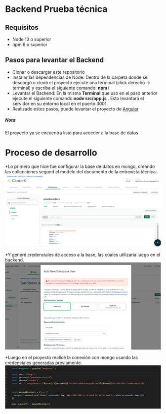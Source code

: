 # Backend Prueba técnica

## Requisitos
- Node 13 o superior
- npm 6 o superior


## Pasos para levantar el Backend

* Clonar o descargar este repositorio
* Instalar las dependencias de Node: Dentro de  la carpeta donde se descargó o clonó el proyecto ejecute una terminal (click derecho -> terminal) y escriba el siguiente  comando: __npm i__ 
* Levantar el Backend: En la misma __Terminal__ que uso en el paso anterior ejecute el siguiente comando __node src/app.js__     . Esto levantará el servidor en su entorno local en el puerto 3001.   
* Realizado estos pasos, puede levantar el proyecto de [Angular](https://github.com/Sergionexx/prueba-t-cnica-frontend)


##### Nota
El proyecto ya se encuentra listo para acceder a la base de datos  


# Proceso de desarrollo

*Lo primero que hice fue configurar la base de datos en mongo, creando las collecciones segund el modelo del documento de la entrevista técnica. 
![Backend](/Imgs/0b.png)

*Y generé credenciales de acceso a la base, las cúales utilizaria luego en el backend.
![Backend](/Imgs/1b.png) 

*Luego en el proyecto realicé la conexión con mongo usando las credenciales generadas previamente.
![Backend](/Imgs/2b.png) 






